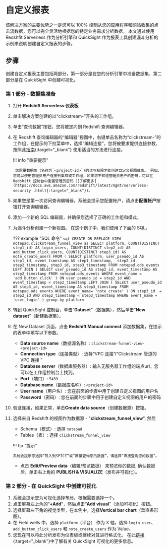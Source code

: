 # 自定义报表
该解决方案的主要优势之一是您可以 100% 控制从您的应用程序和网站收集的点击流数据，您可以完全灵活地根据您的特定业务需求分析数据。
本文通过使用 Redshfit Serverless 作为分析引擎和 QuickSight 作为报表工具创建漏斗分析的示例来说明创建自定义报表的步骤。

## 步骤
创建自定义报表主要包括两部分，第一部分是在您的分析引擎中准备数据集，第二部分是在 QuickSight 中创建可视化。

### 第 1 部分 - 数据集准备

1. 打开 **Redshift Serverless 仪表板**
2. 单击解决方案创建的以“clickstream-<project-id>”开头的工作组。
3. 单击“查询数据”按钮，您将被定向到 Redshift 查询编辑器。
4. 在 Redshift 查询编辑器的“编辑器”视图中，右键单击名称为“clickstream-<project-id>”的工作组，在提示的下拉菜单中，选择“编辑连接”，您将被要求提供连接参数，按照此[指南](https://docs.aws.amazon.com/redshift/latest/mgmt/query-editor-v2-using.html){:target="_blank"} 使用适当的方法进行连接。

    !!! info "重要提示"

        您需要数据库（名称为`<project-id>`)的读写权限才能创建自定义视图或表。 例如，您可以使用管理员用户连接到集群或工作组，如果您不知道管理员用户的密码，可以在 Redshift 控制台中重置管理员密码（[了解更多](https://docs.aws.amazon.com/redshift/latest/mgmt/serverless-security .html){:target="_blank"})。 

5. 如果您是第一次访问查询编辑器，系统会提示您配置帐户，请点击**配置帐户**按钮打开查询编辑器。
6. 添加一个新的 SQL 编辑器，并确保您选择了正确的工作组和模式。
7. 为漏斗分析创建一个新视图。 在这个例子中，我们使用了下面的 SQL。
  
    ??? example "SQL 命令"
        ```sql
        CREATE OR REPLACE VIEW notepad.clickstream_funnel_view as
        SELECT
        platform,
        COUNT(DISTINCT step1_id) AS login_users,
        COUNT(DISTINCT step2_id) AS add_button_click_users,
        COUNT(DISTINCT step3_id) AS note_create_users
        FROM (
        SELECT
            platform,
            user_pseudo_id AS step1_id,
            event_timestamp AS step1_timestamp, 
            step2_id,
            step2_timestamp,
            step3_id,
            step3_timestamp
        FROM
            notepad.ods_events
        LEFT JOIN (
        SELECT
            user_pseudo_id AS step2_id,
            event_timestamp AS step2_timestamp
        FROM
            notepad.ods_events
        WHERE
            event_name = 'add_button_click' )
        ON
            user_pseudo_id = step2_id
            AND event_timestamp < step2_timestamp
        LEFT JOIN (
        SELECT
            user_pseudo_id AS step3_id,
            event_timestamp AS step3_timestamp
        FROM
            notepad.ods_events
        WHERE
            event_name= 'note_create' )
        ON
            step3_id  = step2_id
            AND step2_timestamp < step3_timestamp
        WHERE
        event_name = 'user_login' )
        group by
        platform
        ```

8. 转到 QuickSight 控制台，单击“**Dataset**”（数据集），然后单击“**New dataset**”（新建数据集）。

9. 在 New Dataset 页面，点击 **Redshift Manual connect** 添加数据集，在提示的表单中填写以下参数。 
      - **Data source name**（数据源名称）: `clickstream-funnel-view-<project-id>`
      - **Connection type**（连接类型）: 选择“VPC 连接”/“Clickstream 管道的 VPC 连接 <project-id>”
      - **Database server**（数据库服务器）: 输入无服务器工作组的端点url，您可以在工作组控制台上找到。
      - **Port**（端口）: `5439`
      - **Database name**（数据库名称）: `<project-id>`
      - **User name**（用户名）: 您在前面的步骤中用于创建自定义视图的用户名
      - **Password**（密码）: 您在前面的步骤中用于创建自定义视图的用户的密码
10. 验证连接，如果正常，单击**Create data source**（创建数据源）按钮。
11. 选择来自 Redshift 的视图作为数据源 - "**clickstream_funnel_view**", 然后
    - Schema（模式）: 选择 `notepad` 
    - Tables（表）: 选择 `clickstream_funnel_view`

    !!! tip "提示"

        系统会提示您选择“导入到SPICE”或“直接查询您的数据”，请选择“直接查询您的数据”。

    - 点击 **Edit/Preview data**（编辑/预览数据） 来预览你的数据, 确认数据后，单击右上角的 **PUBLISH & VISUALIZE**（发布并可视化）。

### 第 2 部分 - 在 QuickSight 中创建可视化

1. 系统会提示您为可视化选择布局，根据需要选择一个。
2. 点击屏幕左上角的“**+Add**”，然后点击“**Add visual**”（添加可视化）按钮。
3. 选择屏幕左下角的视觉类型，在本例中，选择**Vertical bar chart**（垂直条形图）。
4. 在 Field wells 中，选择 `platform`（平台） 作为 X 轴，选择 `login_user`、`add_button_click_users` 和 `note_create_users` 作为 Value。
5. 您现在可以将此分析发布为仪表板或继续对其进行格式化。 在此[链接](https://docs.aws.amazon.com/quicksight/latest/user/working-with-visuals.html){:target="_blank"}中了解有关 QuickSight 可视化的更多信息。
